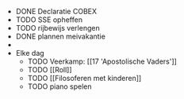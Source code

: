 - DONE Declaratie COBEX
- TODO SSE opheffen
- TODO rijbewijs verlengen
- DONE plannen meivakantie
-
- Elke dag
	- TODO Veerkamp: [[17 'Apostolische Vaders']]
	- TODO [[Roll]]
	- TODO [[Filosoferen met kinderen]]
	- TODO piano spelen
